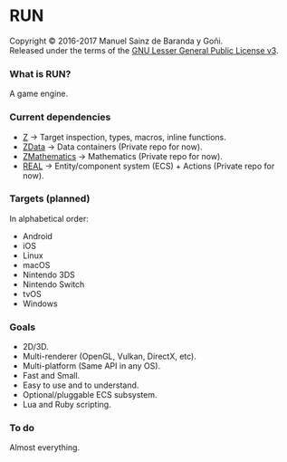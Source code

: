 # RUN
Copyright © 2016-2017 Manuel Sainz de Baranda y Goñi.  
Released under the terms of the [GNU Lesser General Public License v3](http://www.gnu.org/copyleft/lgpl.html).

### What is RUN?
A game engine.

### Current dependencies

* [Z](http://github.com/redcode/Z) → Target inspection, types, macros, inline functions.
* [ZData](http://github.com/redcode/ZData) → Data containers (Private repo for now).
* [ZMathematics](http://github.com/redcode/ZMathematics) → Mathematics (Private repo for now).
* [REAL](http://github.com/redcode/REAL) → Entity/component system (ECS) + Actions (Private repo for now).

### Targets (planned)

In alphabetical order:

* Android
* iOS
* Linux
* macOS
* Nintendo 3DS
* Nintendo Switch
* tvOS
* Windows

### Goals

* 2D/3D.
* Multi-renderer (OpenGL, Vulkan, DirectX, etc).
* Multi-platform (Same API in any OS).
* Fast and Small.
* Easy to use and to understand.
* Optional/pluggable ECS subsystem.
* Lua and Ruby scripting.

### To do
Almost everything.
